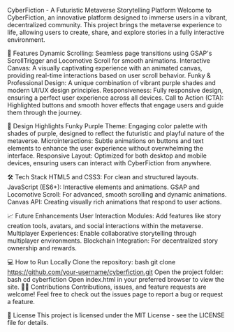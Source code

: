 CyberFiction - A Futuristic Metaverse Storytelling Platform
Welcome to CyberFiction, an innovative platform designed to immerse users in a vibrant, decentralized community. This project brings the metaverse experience to life, allowing users to create, share, and explore stories in a fully interactive environment.

🚀 Features
Dynamic Scrolling: Seamless page transitions using GSAP's ScrollTrigger and Locomotive Scroll for smooth animations.
Interactive Canvas: A visually captivating experience with an animated canvas, providing real-time interactions based on user scroll behavior.
Funky & Professional Design: A unique combination of vibrant purple shades and modern UI/UX design principles.
Responsiveness: Fully responsive design, ensuring a perfect user experience across all devices.
Call to Action (CTA): Highlighted buttons and smooth hover effects that engage users and guide them through the journey.

🎨 Design Highlights
Funky Purple Theme: Engaging color palette with shades of purple, designed to reflect the futuristic and playful nature of the metaverse.
Microinteractions: Subtle animations on buttons and text elements to enhance the user experience without overwhelming the interface.
Responsive Layout: Optimized for both desktop and mobile devices, ensuring users can interact with CyberFiction from anywhere.

🛠️ Tech Stack
HTML5 and CSS3: For clean and structured layouts.
JavaScript (ES6+): Interactive elements and animations.
GSAP and Locomotive Scroll: For advanced, smooth scrolling and dynamic animations.
Canvas API: Creating visually rich animations that respond to user actions.

📈 Future Enhancements
User Interaction Modules: Add features like story creation tools, avatars, and social interactions within the metaverse.
Multiplayer Experiences: Enable collaborative storytelling through multiplayer environments.
Blockchain Integration: For decentralized story ownership and rewards.

💻 How to Run Locally
Clone the repository:
bash
git clone https://github.com/your-username/cyberfiction.git
Open the project folder:
bash
cd cyberfiction
Open index.html in your preferred browser to view the site.
👨‍💻 Contributions
Contributions, issues, and feature requests are welcome! Feel free to check out the issues page to report a bug or request a feature.

📄 License
This project is licensed under the MIT License - see the LICENSE file for details.
